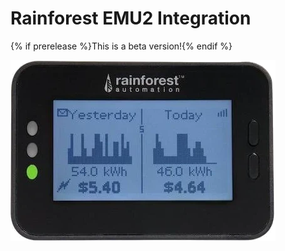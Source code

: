 # Rainforest EMU2 Integration

{% if prerelease %}This is a beta version!{% endif %}

![rainforest emu2](https://raw.githubusercontent.com/h0tw1r3/ha-rainforest-emu2/main/device.webp)

